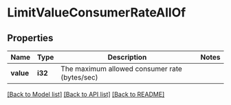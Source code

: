 # LimitValueConsumerRateAllOf

## Properties

Name | Type | Description | Notes
------------ | ------------- | ------------- | -------------
**value** | **i32** | The maximum allowed consumer rate (bytes/sec) | 

[[Back to Model list]](../README.md#documentation-for-models) [[Back to API list]](../README.md#documentation-for-api-endpoints) [[Back to README]](../README.md)


